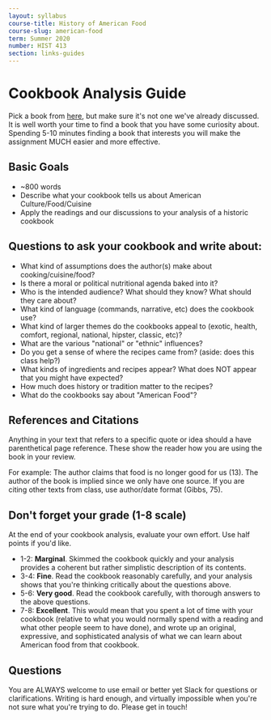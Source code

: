 ```yaml
---
layout: syllabus
course-title: History of American Food
course-slug: american-food
term: Summer 2020
number: HIST 413
section: links-guides
---
```


# Cookbook Analysis Guide
Pick a book from [here](https://babel.hathitrust.org/cgi/mb?c=1934413200;a=listis;sort=date_a;sz=100), but make sure it's not one we've already discussed. It is well worth your time to find a book that you have some curiosity about. Spending 5-10 minutes finding a book that interests you will make the assignment MUCH easier and more effective.


## Basic Goals
- ~800 words
- Describe what your cookbook tells us about American Culture/Food/Cuisine
- Apply the readings and our discussions to your analysis of a historic cookbook


## Questions to ask your cookbook and write about:
- What kind of assumptions does the author(s) make about cooking/cuisine/food?
- Is there a moral or political nutritional agenda baked into it?
- Who is the intended audience? What should they know? What should they care about?
- What kind of language (commands, narrative, etc) does the cookbook use?
- What kind of larger themes do the cookbooks appeal to (exotic, health, comfort, regional, national, hipster, classic, etc)?
- What are the various "national" or "ethnic" influences?
- Do you get a sense of where the recipes came from? (aside: does this class help?)
- What kinds of ingredients and recipes appear? What does NOT appear that you might have expected?
- How much does history or tradition matter to the recipes?
- What do the cookbooks say about "American Food"?


## References and Citations
Anything in your text that refers to a specific quote or idea should a have parenthetical page reference. These show the reader how you are using the book in your review.

For example: The author claims that food is no longer good for us (13). The author of the book is implied since we only have one source. If you are citing other texts from class, use author/date format (Gibbs, 75).


## Don't forget your grade (1-8 scale)
At the end of your cookbook analysis, evaluate your own effort. Use half points if you'd like.

- 1-2: **Marginal**. Skimmed the cookbook quickly and your analysis provides a coherent but rather simplistic description of its contents.
- 3-4: **Fine**. Read the cookbook reasonably carefully, and your analysis shows that you're thinking critically about the questions above.
- 5-6: **Very good**. Read the cookbook carefully, with thorough answers to the above questions.
- 7-8: **Excellent**. This would mean that you spent a lot of time with your cookbook (relative to what you would normally spend with a reading and what other people seem to have done), and wrote up an original, expressive, and sophisticated analysis of what we can learn about American food from that cookbook.


## Questions
You are ALWAYS welcome to use email or better yet Slack for questions or clarifications. Writing is hard enough, and virtually impossible when you're not sure what you're trying to do. Please get in touch!

